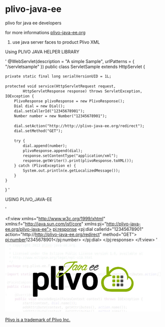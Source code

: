 plivo-java-ee
=============

plivo for java ee developers

for more informations <a href="http://www.plivo-java-ee.org/">plivo-java-ee.org</a>

1) use java server faces to product Plivo XML

Using PLIVO JAVA HELPER LIBRARY

'
@WebServlet(description = "A simple Sample", urlPatterns = { "/servletsample" })
public class ServletSample extends HttpServlet {

	private static final long serialVersionUID = 1L;

	protected void service(HttpServletRequest request,
			HttpServletResponse response) throws ServletException, IOException {
		PlivoResponse plivoResponse = new PlivoResponse();
		Dial dial = new Dial();
		dial.setCallerId("12345678901");
		Number number = new Number("12345678901");

		dial.setAction("http://http://plivo-java-ee.org/redirect");
		dial.setMethod("GET");

		try {
			dial.append(number);
			plivoResponse.append(dial);
			response.setContentType("application/xml");
			response.getWriter().print(plivoResponse.toXML());
		} catch (PlivoException e) {
			System.out.println(e.getLocalizedMessage());
		}
	}
}
'

USING PLIVO_JAVA-EE

'
<?xml version="1.0" encoding="UTF-8"?>
<f:view xmlns="http://www.w3c.org/1999/xhtml"
	xmlns:f="http://java.sun.com/jsf/core"
	xmlns:pj="http://plivo-java-ee.org/plivo-java-ee">
	<pj:response>
		<pj:dial callerId="12345678901" action="http://http://plivo-java-ee.org/redirect" method="GET">
			<pj:number>12345678901</pj:number>
		</pj:dial>
	</pj:response>
</f:view>
'
<img src="docs/plivo_javaee_im.jpg">

<a href="http://www.plivo.com/">Plivo is a trademark of Plivo Inc.</a>
